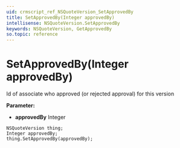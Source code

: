 ```yaml
---
uid: crmscript_ref_NSQuoteVersion_SetApprovedBy
title: SetApprovedBy(Integer approvedBy)
intellisense: NSQuoteVersion.SetApprovedBy
keywords: NSQuoteVersion, GetApprovedBy
so.topic: reference
---
```


# SetApprovedBy(Integer approvedBy)

Id of associate who approved (or rejected approval) for this version

**Parameter:** 
* **approvedBy** Integer

```crmscript
NSQuoteVersion thing;
Integer approvedBy;
thing.SetApprovedBy(approvedBy);
```


